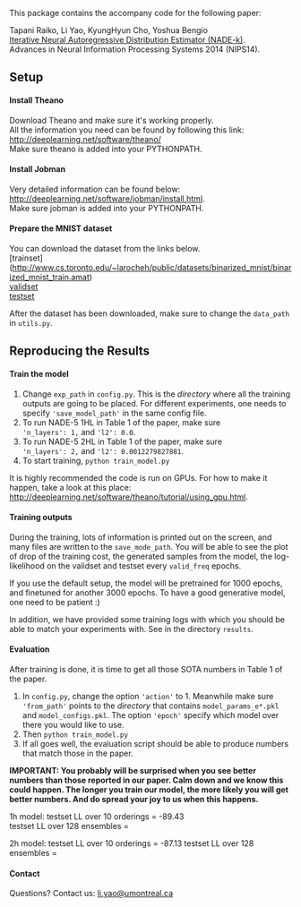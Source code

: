 This package contains the accompany code for the following paper:

Tapani Raiko, Li Yao, KyungHyun Cho, Yoshua Bengio  
[Iterative Neural Autoregressive Distribution Estimator (NADE-k)](http://arxiv.org/abs/1406.1485).   
Advances in Neural Information Processing Systems 2014 (NIPS14).

Setup
---------------------

#### Install Theano

Download Theano and make sure it's working properly.  
All the information you need can be found by following this link:  
http://deeplearning.net/software/theano/  
Make sure theano is added into your PYTHONPATH.

#### Install Jobman

Very detailed information can be found below:  
http://deeplearning.net/software/jobman/install.html.  
Make sure jobman is added into your PYTHONPATH.
 
#### Prepare the MNIST dataset

You can download the dataset from the links below.  
[trainset]
(http://www.cs.toronto.edu/~larocheh/public/datasets/binarized_mnist/binarized_mnist_train.amat)  
[validset](http://www.cs.toronto.edu/~larocheh/public/datasets/binarized_mnist/binarized_mnist_valid.amat)  
[testset](http://www.cs.toronto.edu/~larocheh/public/datasets/binarized_mnist/binarized_mnist_test.amat)

After the dataset has been downloaded, make sure to change the <code>data_path</code> in <code>utils.py</code>.   

Reproducing the Results 
---------------------

#### Train the model

1. Change <code>exp_path</code> in <code>config.py</code>. This is the *directory* where all the training outputs are going to be placed. For different experiments, one needs to specify <code>'save_model_path'</code> in the same config file.
2. To run NADE-5 1HL in Table 1 of the paper, make sure   
<code>'n_layers': 1,</code> and <code>'l2': 0.0</code>.
3. To run NADE-5 2HL in Table 1 of the paper, make sure   
<code>'n_layers': 2,</code> and <code>'l2': 0.0012279827881</code>.
4. To start training, <code>python train_model.py</code>

It is highly recommended the code is run on GPUs. For how to make it happen, take a look at this place: http://deeplearning.net/software/theano/tutorial/using_gpu.html.

#### Training outputs

During the training, lots of information is printed out on the screen, and many files are written to the <code>save_mode_path</code>. You will be able to see the plot of drop of the training cost, the generated samples from the model, the log-likelihood on the validset and testset every <code>valid_freq</code> epochs.

If you use the default setup, the model will be pretrained for 1000 epochs, and finetuned for another 3000 epochs. To have a good generative model, one need to be patient :)

In addition, we have provided some training logs with which you should be able to match your experiments with. See in the directory <code>results</code>.

#### Evaluation

After training is done, it is time to get all those SOTA numbers in Table 1 of the paper. 


1. In <code>config.py</code>, change the option <code>'action'</code> to 1. Meanwhile make sure <code>'from_path'</code> points to the *directory* that contains <code>model_params_e*.pkl</code> and <code>model_configs.pkl</code>. The option <code>'epoch'</code> specify which model over there you would like to use.  
2. Then <code>python train_model.py</code>  
3. If all goes well, the evaluation script should be able to produce numbers that match those in the paper.  

**IMPORTANT: You probably will be surprised when you see better numbers than those reported in our paper. Calm down and we know this could happen. The longer you train our model, the more likely you will get better numbers. And do spread your joy to us when this happens.**
 
1h model: 
testset LL over 10 orderings = -89.43  
testset LL over 128 ensembles = 

2h model:
testset LL over 10 orderings = -87.13
testset LL over 128 ensembles =   

#### Contact

Questions? Contact us: li.yao@umontreal.ca